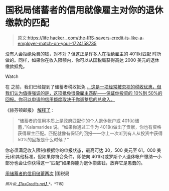 # 国税局储蓄者的信用就像雇主对你的退休缴款的匹配

> 原文:[https://life hacker . com/the-IRS-savers-credit-is-like-a-employer-match-on-your-1724158735](https://lifehacker.com/the-irs-savers-credit-is-like-an-employer-match-on-your-1724158735)

没有人会拒绝免费的钱，对不对？但这正是许多人在拒绝雇主的 401(k)匹配 时所做的。同样，如果你在收入限额内，你可以从国税局获得高达 2000 美元的退休缴款抵免。

Watch

在 之前，我们已经提到了储蓄者税收抵免 [，这是一项经常被忽视的税收优惠，但我们认为值得强调的是，这项抵免很像雇主匹配——保证你投资的 10%到 50%的回报。你可以申请的信用额度取决于你调整后的总收入。](http://twocents.lifehacker.com/make-401-k-contributions-now-to-claim-the-saver-s-tax-1676232194) 

《赫芬顿邮报》 [解释了](http://www.huffingtonpost.com/entry/7-things-you-could-be-doing-today-to-save-for-retirement-even-if-youre-broke_55c12c91e4b0138b0bf44d6a?kvcommref=mostpopular) :

> “储蓄者的信用本质上是政府匹配你的个人退休帐户或 401(k)储蓄，”Kalamarides 说。“如果你通过工作为 401(k)做出了贡献，你也有资格获得雇主匹配。匹配就像有保证的回报——你上一次听到有人从投资中获得 50%的回报是什么时候？”

你必须满足收入限制(根据你的申报状态，最高可达 30，500 美元至 61，000 美元)和其他标准，但如果你符合条件，即使向 401(k)或罗斯个人退休帐户缴纳一小部分也会让你获得这一“匹配”如果你能为退休攒些钱，放弃它是愚蠢的。

[用储蓄者的信用储蓄两次](http://www.irs.gov/uac/Save-Twice-with-the-Savers-Credit) |国税局

<small>*照片由*</small>[<small>*【TaxCredits.net】*</small>](http://taxcredits.net/)<small>*。*T15】</small>